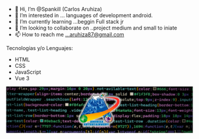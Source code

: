 - 👋 Hi, I’m @Spankill (Carlos Aruhiza)
- 👀 I’m interested in ... languages of development android.
- 🌱 I’m currently learning ...beggin Full stack jr 
- 💞️ I’m looking to collaborate on ..project medium and small to iniate
- 📫 How to reach me ...aruhiza87@gmail.com

<!---
Spankill/Spankill is a ✨ special ✨ repository because its `README.md` (this file) appears on your GitHub profile.
You can click the Preview link to take a look at your changes.
--->
Tecnologias y/o Lenguajes:
- HTML
- CSS
- JavaScript
- Vue 3

![./images/portada linkedin.png](https://github.com/Spankill/Spankill/blob/main/images/portada%20linkedin.png)
  
